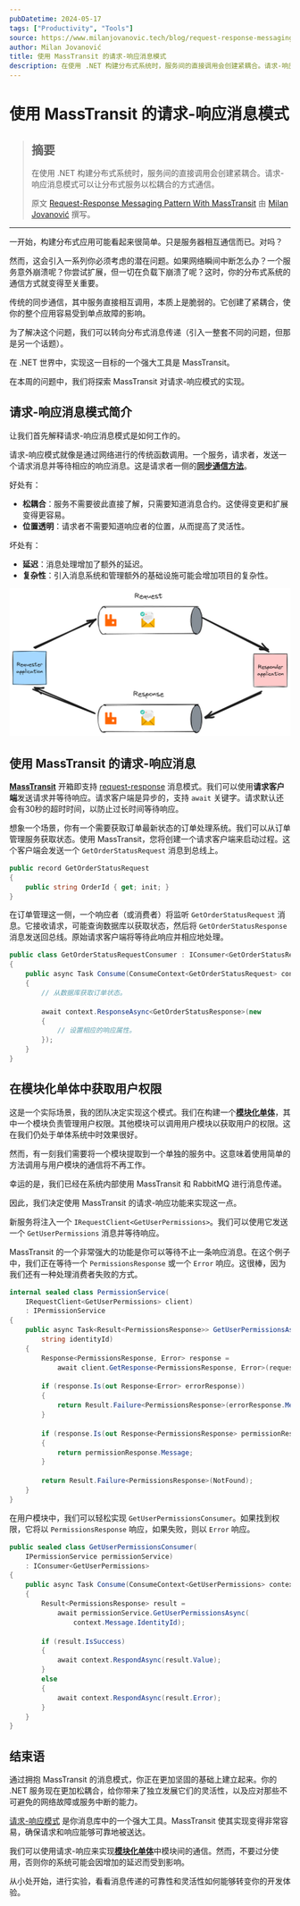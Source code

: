 ```yaml
---
pubDatetime: 2024-05-17
tags: ["Productivity", "Tools"]
source: https://www.milanjovanovic.tech/blog/request-response-messaging-pattern-with-masstransit?utm_source=Twitter&utm_medium=social&utm_campaign=13.05.2024
author: Milan Jovanović
title: 使用 MassTransit 的请求-响应消息模式
description: 在使用 .NET 构建分布式系统时，服务间的直接调用会创建紧耦合。请求-响应消息模式可以让分布式服务以松耦合的方式通信。
---
```


# 使用 MassTransit 的请求-响应消息模式

> ## 摘要
>
> 在使用 .NET 构建分布式系统时，服务间的直接调用会创建紧耦合。请求-响应消息模式可以让分布式服务以松耦合的方式通信。
>
> 原文 [Request-Response Messaging Pattern With MassTransit](https://www.milanjovanovic.tech/blog/request-response-messaging-pattern-with-masstransit?utm_source=Twitter&utm_medium=social&utm_campaign=13.05.2024) 由 [Milan Jovanović](https://www.milanjovanovic.tech) 撰写。

---

一开始，构建分布式应用可能看起来很简单。只是服务器相互通信而已。对吗？

然而，这会引入一系列你必须考虑的潜在问题。如果网络瞬间中断怎么办？一个服务意外崩溃呢？你尝试扩展，但一切在负载下崩溃了呢？这时，你的分布式系统的通信方式就变得至关重要。

传统的同步通信，其中服务直接相互调用，本质上是脆弱的。它创建了紧耦合，使你的整个应用容易受到单点故障的影响。

为了解决这个问题，我们可以转向分布式消息传递（引入一整套不同的问题，但那是另一个话题）。

在 .NET 世界中，实现这一目标的一个强大工具是 MassTransit。

在本周的问题中，我们将探索 MassTransit 对请求-响应模式的实现。

## 请求-响应消息模式简介

让我们首先解释请求-响应消息模式是如何工作的。

请求-响应模式就像是通过网络进行的传统函数调用。一个服务，请求者，发送一个请求消息并等待相应的响应消息。这是请求者一侧的[**同步通信方法**](https://www.milanjovanovic.tech/blog/modular-monolith-communication-patterns)。

好处有：

- **松耦合**：服务不需要彼此直接了解，只需要知道消息合约。这使得变更和扩展变得更容易。
- **位置透明**：请求者不需要知道响应者的位置，从而提高了灵活性。

坏处有：

- **延迟**：消息处理增加了额外的延迟。
- **复杂性**：引入消息系统和管理额外的基础设施可能会增加项目的复杂性。

![请求响应消息模式图解。](../../assets/143/request_response.png)

## 使用 MassTransit 的请求-响应消息

[**MassTransit**](https://www.milanjovanovic.tech/blog/using-masstransit-with-rabbitmq-and-azure-service-bus) 开箱即支持 [request-response](https://masstransit.io/documentation/concepts/requests) 消息模式。我们可以使用**请求客户端**发送请求并等待响应。请求客户端是异步的，支持 `await` 关键字。请求默认还会有30秒的超时时间，以防止过长时间等待响应。

想象一个场景，你有一个需要获取订单最新状态的订单处理系统。我们可以从订单管理服务获取状态。使用 MassTransit，您将创建一个请求客户端来启动过程。这个客户端会发送一个 `GetOrderStatusRequest` 消息到总线上。

```csharp
public record GetOrderStatusRequest
{
    public string OrderId { get; init; }
}
```

在订单管理这一侧，一个响应者（或消费者）将监听 `GetOrderStatusRequest` 消息。它接收请求，可能查询数据库以获取状态，然后将 `GetOrderStatusResponse` 消息发送回总线。原始请求客户端将等待此响应并相应地处理。

```csharp
public class GetOrderStatusRequestConsumer : IConsumer<GetOrderStatusRequest>
{
    public async Task Consume(ConsumeContext<GetOrderStatusRequest> context)
    {
        // 从数据库获取订单状态。

        await context.ResponseAsync<GetOrderStatusResponse>(new
        {
            // 设置相应的响应属性。
        });
    }
}
```

## 在模块化单体中获取用户权限

这是一个实际场景，我的团队决定实现这个模式。我们在构建一个[**模块化单体**](https://www.milanjovanovic.tech/modular-monolith-architecture)，其中一个模块负责管理用户权限。其他模块可以调用用户模块以获取用户的权限。这在我们仍处于单体系统中时效果很好。

然而，有一刻我们需要将一个模块提取到一个单独的服务中。这意味着使用简单的方法调用与用户模块的通信将不再工作。

幸运的是，我们已经在系统内部使用 MassTransit 和 RabbitMQ 进行消息传递。

因此，我们决定使用 MassTransit 的请求-响应功能来实现这一点。

新服务将注入一个 `IRequestClient<GetUserPermissions>`。我们可以使用它发送一个 `GetUserPermissions` 消息并等待响应。

MassTransit 的一个非常强大的功能是你可以等待不止一条响应消息。在这个例子中，我们正在等待一个 `PermissionsResponse` 或一个 `Error` 响应。这很棒，因为我们还有一种处理消费者失败的方式。

```csharp
internal sealed class PermissionService(
    IRequestClient<GetUserPermissions> client)
    : IPermissionService
{
    public async Task<Result<PermissionsResponse>> GetUserPermissionsAsync(
        string identityId)
    {
        Response<PermissionsResponse, Error> response =
            await client.GetResponse<PermissionsResponse, Error>(request);

        if (response.Is(out Response<Error> errorResponse))
        {
            return Result.Failure<PermissionsResponse>(errorResponse.Message);
        }

        if (response.Is(out Response<PermissionsResponse> permissionResponse))
        {
            return permissionResponse.Message;
        }

        return Result.Failure<PermissionsResponse>(NotFound);
    }
}
```

在用户模块中，我们可以轻松实现 `GetUserPermissionsConsumer`。如果找到权限，它将以 `PermissionsResponse` 响应，如果失败，则以 `Error` 响应。

```csharp
public sealed class GetUserPermissionsConsumer(
    IPermissionService permissionService)
    : IConsumer<GetUserPermissions>
{
    public async Task Consume(ConsumeContext<GetUserPermissions> context)
    {
        Result<PermissionsResponse> result =
            await permissionService.GetUserPermissionsAsync(
                context.Message.IdentityId);

        if (result.IsSuccess)
        {
            await context.RespondAsync(result.Value);
        }
        else
        {
            await context.RespondAsync(result.Error);
        }
    }
}
```

## 结束语

通过拥抱 MassTransit 的消息模式，你正在更加坚固的基础上建立起来。你的 .NET 服务现在更加松耦合，给你带来了独立发展它们的灵活性，以及应对那些不可避免的网络故障或服务中断的能力。

[请求-响应模式](https://youtu.be/NjsoykEOkrk) 是你消息库中的一个强大工具。MassTransit 使其实现变得非常容易，确保请求和响应能够可靠地被送达。

我们可以使用请求-响应来实现[**模块化单体**](https://www.milanjovanovic.tech/modular-monolith-architecture)中模块间的通信。然而，不要过分使用，否则你的系统可能会因增加的延迟而受到影响。

从小处开始，进行实验，看看消息传递的可靠性和灵活性如何能够转变你的开发体验。

